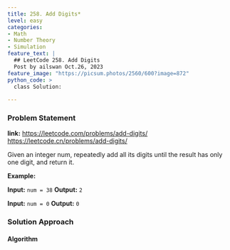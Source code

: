 ```yaml
---
title: 258. Add Digits*
level: easy
categories:
- Math
- Number Theory
- Simulation
feature_text: |
  ## LeetCode 258. Add Digits
  Post by ailswan Oct.26, 2023
feature_image: "https://picsum.photos/2560/600?image=872"
python_code: >
  class Solution:
         
---
```


### Problem Statement
**link:**
https://leetcode.com/problems/add-digits/
https://leetcode.cn/problems/add-digits/
 
Given an integer num, repeatedly add all its digits until the result has only one digit, and return it.


**Example:**

**Input:** `num = 38`
**Output:** `2`
 
**Input:** `num = 0`
**Output:** `0`

### Solution Approach
 
#### Algorithm
 